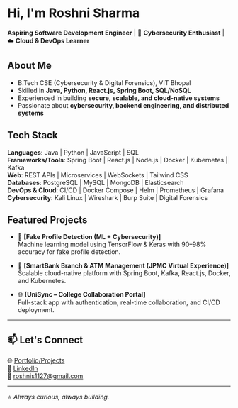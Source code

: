 # Hi, I'm Roshni Sharma  

**Aspiring Software Development Engineer** | 🔐 **Cybersecurity Enthusiast** | ☁️ **Cloud & DevOps Learner**  
## About Me  
- B.Tech CSE (Cybersecurity & Digital Forensics), VIT Bhopal  
- Skilled in **Java, Python, React.js, Spring Boot, SQL/NoSQL**  
- Experienced in building **secure, scalable, and cloud-native systems**  
- Passionate about **cybersecurity, backend engineering, and distributed systems**  


## Tech Stack  

**Languages**: Java | Python | JavaScript | SQL  
**Frameworks/Tools**: Spring Boot | React.js | Node.js | Docker | Kubernetes | Kafka  
**Web**: REST APIs | Microservices | WebSockets | Tailwind CSS  
**Databases**: PostgreSQL | MySQL | MongoDB | Elasticsearch  
**DevOps & Cloud**: CI/CD | Docker Compose | Helm | Prometheus | Grafana  
**Cybersecurity**: Kali Linux | Wireshark | Burp Suite | Digital Forensics  


## Featured Projects  

- 🔐 **[Fake Profile Detection (ML + Cybersecurity)]**  
  Machine learning model using TensorFlow & Keras with 90–98% accuracy for fake profile detection.  

- 🏦 **[SmartBank Branch & ATM Management (JPMC Virtual Experience)]**  
  Scalable cloud-native platform with Spring Boot, Kafka, React.js, Docker, and Kubernetes.  

- 🌐 **[UniSync – College Collaboration Portal]**  
  Full-stack app with authentication, real-time collaboration, and CI/CD deployment.  

---

## 📫 Let's Connect  
🌐 [Portfolio/Projects](https://github.com/roshnisharma2811)  
💼 [LinkedIn](https://www.linkedin.com/in/roshni-sharma-767544251)  
📧 roshnis1127@gmail.com  

---

⭐️ *Always curious, always building.*  
